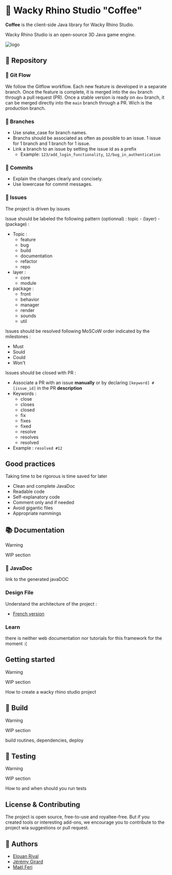 # 🦏 Wacky Rhino Studio "Coffee"

**Coffee** is the client-side Java library for Wacky Rhino Studio.

Wacky Rhino Studio is an open-source 3D Java game engine.

![logo](https://github.com/user-attachments/assets/b7c68465-f899-42f5-a331-f6b86c97dbea)

## 📂 Repository

### 🚀 Git Flow
We follow the Gitflow workflow. Each new feature is developed in a separate branch. Once the feature is complete, it is merged into the `dev` branch through a pull request (PR). Once a stable version is ready on `dev` branch, it can be merged directly into the `main` branch through a PR. Wich is the production branch.

### 🌿 Branches
- Use snake_case for branch names.
- Branchs should be associated as often as possible to an issue. 1 issue for 1 branch and 1 branch for 1 issue.
- Link a branch to an issue by setting the issue id as a prefix
    - Example: `123/add_login_functionality`, `12/bug_in_authentication`

### 📝 Commits
- Explain the changes clearly and concisely.
- Use lowercase for commit messages.

### 🐛 Issues
The project is driven by issues

Issue should be labeled the following pattern (optionnal) : topic - (layer) - (package) :
- Topic :
  - feature
  - bug
  - build
  - documentation
  - refactor
  - repo
- layer :
  - core
  - module
- package :
  - front
  - behavior
  - manager
  - render
  - sounds
  - util
  
Issues should be resolved following MoSCoW order indicated by the milestones :
- Must
- Sould
- Could
- Won't

Issues should be closed with PR :
- Associate a PR with an issue __manually__ or by declaring `[keyword] #[issue_id]` in the PR __description__
- Keywords :
  - close
  - closes
  - closed
  - fix
  - fixes
  - fixed
  - resolve
  - resolves
  - resolved
- Example : `resolved #12`

## Good practices
Taking time to be rigorous is time saved for later
- Clean and complete JavaDoc
- Readable code
- Self-explanatory code
- Comment only and if needed
- Avoid gigantic files
- Appropriate nammings

## 📚 Documentation
> [!WARNING]
> WIP section
### 📖 JavaDoc
link to the generated javaDOC
### Design File
Understand the architecture of the project :
- [French version](https://docs.google.com/document/d/1_cz7vVFvhmGjIJJKkAPGe-LCQGjxZ7p4QLR9S4i8Yow/edit?usp=sharing)
### Learn
there is neither web documentation nor tutorials for this framework for the moment :(

## Getting started
> [!WARNING]
> WIP section

How to create a wacky rhino studio project

## 🔨 Build
> [!WARNING]
> WIP section

build routines, dependencies, deploy

## 🧪 Testing
> [!WARNING]
> WIP section

How to and when should you run tests

## License & Contributing
The project is open source, free-to-use and royaltee-free. But if you created tools or interesting add-ons, we encourage you to contribute to the project wia suggestions or pull request.

## 👥 Authors

- [Elouan Rival](https://github.com/Minouche-mkII)
- [Jérémy Girard](https://github.com/Jemery-Dev)
- [Maël Feri](https://github.com/Shawiizz)

